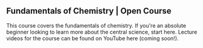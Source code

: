 ## Fundamentals of Chemistry | Open Course
This course covers the fundamentals of chemistry. If you're an absolute beginner looking to learn more about the central science, start here. Lecture videos for the course can be found on YouTube here (coming soon!).
